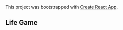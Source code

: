 This project was bootstrapped with [Create React App](https://github.com/facebookincubator/create-react-app).

## Life Game